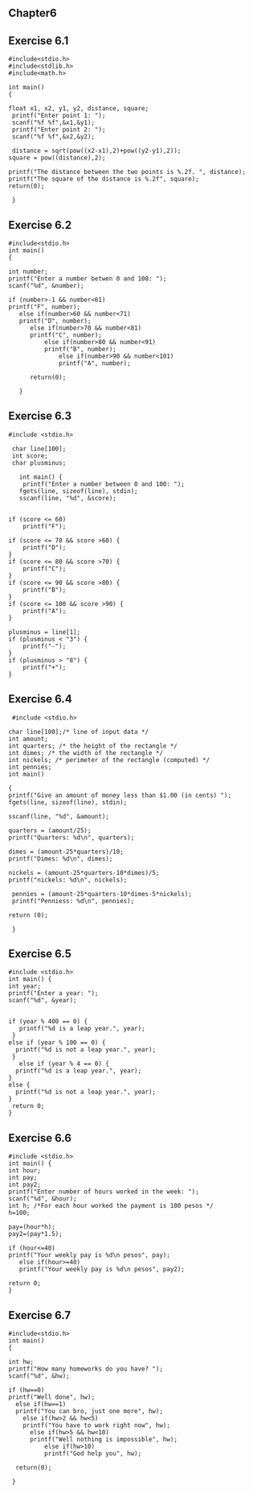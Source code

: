 ## Chapter6
## Exercise 6.1

    #include<stdio.h> 
    #include<stdlib.h> 
    #include<math.h>
    
    int main()
    {
    
    float x1, x2, y1, y2, distance, square;
     printf("Enter point 1: "); 
     scanf("%f %f",&x1,&y1);
     printf("Enter point 2: ");
     scanf("%f %f",&x2,&y2);

     distance = sqrt(pow((x2-x1),2)+pow((y2-y1),2));
    square = pow((distance),2);

    printf("The distance between the two points is %.2f. ", distance);
    printf("The square of the distance is %.2f", square);
    return(0);

     }

##  Exercise 6.2

    #include<stdio.h> 
    int main()
    {

    int number;
    printf("Enter a number betwen 0 and 100: "); 
    scanf("%d", &number);

    if (number>-1 && number<61)
    printf("F", number);
       else if(number>60 && number<71)
       printf("D", number);
          else if(number>70 && number<81)
          printf("C", number);
              else if(number>80 && number<91)
              printf("B", number);
                  else if(number>90 && number<101)
                  printf("A", number);
 
          return(0);
 
       }

## Exercise 6.3 

    #include <stdio.h>

     char line[100];             
     int score;
     char plusminus;

       int main() {
        printf("Enter a number between 0 and 100: ");     
       fgets(line, sizeof(line), stdin);
       sscanf(line, "%d", &score);


    if (score <= 60) 
        printf("F");
    
    if (score <= 70 && score >60) {
        printf("D");
    }
    if (score <= 80 && score >70) {
        printf("C");
    }
    if (score <= 90 && score >80) {
        printf("B");
    }
    if (score <= 100 && score >90) {
        printf("A");
    }

    plusminus = line[1];
    if (plusminus < "3") {
        printf("-");
    }
    if (plusminus > "8") {
        printf("+");
    }

## Exercise 6.4

     #include <stdio.h>

    char line[100];/* line of input data */
    int amount;
    int quarters; /* the height of the rectangle */
    int dimes; /* the width of the rectangle */
    int nickels; /* perimeter of the rectangle (computed) */
    int pennies;
    int main()
    
    {
    printf("Give an amount of money less than $1.00 (in cents) ");
    fgets(line, sizeof(line), stdin);

    sscanf(line, "%d", &amount);
   
    quarters = (amount/25);
    printf("Quarters: %d\n", quarters);

    dimes = (amount-25*quarters)/10;
    printf("Dimes: %d\n", dimes);

    nickels = (amount-25*quarters-10*dimes)/5;
    printf("nickels: %d\n", nickels);

     pennies = (amount-25*quarters-10*dimes-5*nickels);
     printf("Penniess: %d\n", pennies);
     
    return (0);
 
     }
     
 ## Exercise 6.5

    #include <stdio.h>
    int main() {
    int year;
    printf("Enter a year: ");
    scanf("%d", &year);

  
    if (year % 400 == 0) {
       printf("%d is a leap year.", year);
     }
    else if (year % 100 == 0) {
      printf("%d is not a leap year.", year);
     }
       else if (year % 4 == 0) {
      printf("%d is a leap year.", year);
    }
    else {
      printf("%d is not a leap year.", year);
    }
     return 0;
    }

## Exercise 6.6

    #include <stdio.h>
    int main() {
    int hour;
    int pay;
    int pay2;
    printf("Enter number of hours worked in the week: ");
    scanf("%d", &hour);
    int h; /*For each hour worked the payment is 100 pesos */
    h=100;

    pay=(hour*h);
    pay2=(pay*1.5);

    if (hour<=40)
    printf("Your weekly pay is %d\n pesos", pay);
       else if(hour>=40)
       printf("Your weekly pay is %d\n pesos", pay2);
    
    return 0;
    }

## Exercise 6.7 

    #include<stdio.h> 
    int main()
    {

    int hw;
    printf("How many homeworks do you have? "); 
    scanf("%d", &hw);

    if (hw==0)
    printf("Well done", hw);
      else if(hw==1)
      printf("You can bro, just one more", hw);
        else if(hw>2 && hw<5)
        printf("You have to work right now", hw);
          else if(hw>5 && hw<10)
          printf("Well nothing is impossible", hw);
              else if(hw>10)
              printf("God help you", hw);

      return(0);

     }

